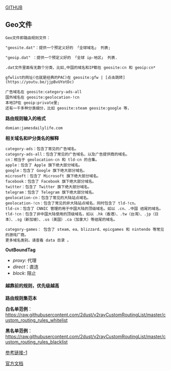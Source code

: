 [GITHUB](https://github.com/2dust/v2rayN/releases)

## Geo文件

```
Geo文件即路由规则文件：

"geosite.dat"：提供一个预定义好的 「全球域名」 列表;  

"geoip.dat" ：提供一个预定义好的 「全球 ip-地区」 列表.
```

```
.dat文件里面有无数个分类，比如,中国的域名和IP都在 geosite:cn 和 geoip:cn*

gfwlist的网址(也就是经典的PAC)在 geosite:gfw | [点击跳转](https://youtu.be/jjpBvUYotDc)

广告域名在 geosite:category-ads-all
国外域名在 geosite:geolocation-!cn
本地IP在 geoip:private里;
还有一千多种分类细分，比如 geosite:steam geosite:google 等，
```



**路由规则输入的格式**

```
domian:jamesdailylife.com
```

**相关域名和IP分类名的解释**

```
category-ads：包含了常见的广告域名。
category-ads-all：包含了常见的广告域名，以及广告提供商的域名。
cn：相当于 geolocation-cn 和 tld-cn 的合集。
apple：包含了 Apple 旗下绝大部分域名。
google：包含了 Google 旗下绝大部分域名。
microsoft：包含了 Microsoft 旗下绝大部分域名。
facebook：包含了 Facebook 旗下绝大部分域名。
twitter：包含了 Twitter 旗下绝大部分域名。
telegram：包含了 Telegram 旗下绝大部分域名。
geolocation-cn：包含了常见的大陆站点域名。
geolocation-!cn：包含了常见的非大陆站点域名，同时包含了 tld-!cn。
tld-cn：包含了 CNNIC 管理的用于中国大陆的顶级域名，如以 .cn、.中国 结尾的域名。
tld-!cn：包含了非中国大陆使用的顶级域名，如以 .hk（香港）、.tw（台湾）、.jp（日本）、.sg（新加坡）、.us（美国）.ca（加拿大）等结尾的域名。

category-games： 包含了 steam、ea、blizzard、epicgames 和 nintendo 等常见的游戏厂商。
更多域名类别，请查看 data 目录 。
```



**OutBoundTag**

* *proxy*: 代理
* *direct*：直连
* *block*: 阻止



#### 越靠前的规则，优先级越高

**路由规则集范本**

**白名单范例**：https://raw.githubusercontent.com/2dust/v2rayCustomRoutingList/master/custom_routing_rules_whitelist

**黑名单范例**：https://raw.githubusercontent.com/2dust/v2rayCustomRoutingList/master/custom_routing_rules_blacklist





[参考链接-1](https://xtrojan.cc/client/new-v2rayn-c-4-12.html)

[官方文档](https://www.v2fly.org/config/overview.html)



